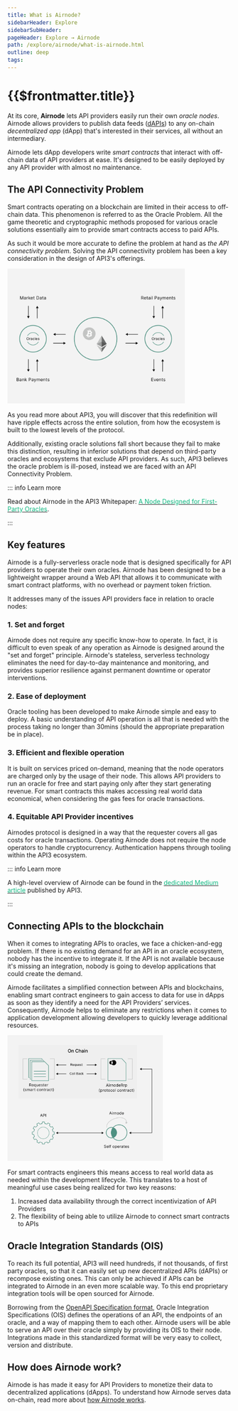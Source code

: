 ```yaml
---
title: What is Airnode?
sidebarHeader: Explore
sidebarSubHeader:
pageHeader: Explore → Airnode
path: /explore/airnode/what-is-airnode.html
outline: deep
tags:
---
```


<PageHeader/>

<SearchHighlight/>

<FlexStartTag/>

# {{$frontmatter.title}}

At its core, **Airnode** lets API providers easily run their own _oracle nodes_.
Airnode allows providers to publish data feeds
([dAPIs](/explore/dapis/what-are-dapis.md)) to any on-chain _decentralized app_
\(dApp\) that's interested in their services, all without an intermediary.

Airnode lets dApp developers write _smart contracts_ that interact with
off-chain data of API providers at ease. It's designed to be easily deployed by
any API provider with almost no maintenance.

## The API Connectivity Problem

<!--Smart contracts operating on a blockchain are limited in their access to off-chain data, this phenomenon is referred to as the ‘Oracle Problem.' This is only worth consideration because it includes not being able to call the paid APIs described above.-->

Smart contracts operating on a blockchain are limited in their access to
off-chain data. This phenomenon is referred to as the Oracle Problem. All the
game theoretic and cryptographic methods proposed for various oracle solutions
essentially aim to provide smart contracts access to paid APIs.

As such it would be more accurate to define the problem at hand as _the API
connectivity problem_. Solving the API connectivity problem has been a key
consideration in the design of API3's offerings.

<img src="../assets/images/API_use_cases_intro.png" style="width:400px">

As you read more about API3, you will discover that this redefinition will have
ripple effects across the entire solution, from how the ecosystem is built to
the lowest levels of the protocol.

Additionally, existing oracle solutions fall short because they fail to make
this distinction, resulting in inferior solutions that depend on third-party
oracles and ecosystems that exclude API providers. As such, API3 believes the
oracle problem is ill-posed, instead we are faced with an API Connectivity
Problem.

::: info Learn more

Read about Airnode in the API3 Whitepaper:
<a href="/api3-whitepaper-v1.0.3.pdf#page=14" target="_blank">
<span style="color:rgb(16, 185, 129);">A Node Designed for First-Party
Oracles<ExternalLinkImage/></span></a>.

:::

## Key features

Airnode is a fully-serverless oracle node that is designed specifically for API
providers to operate their own oracles. Airnode has been designed to be a
lightweight wrapper around a Web API that allows it to communicate with smart
contract platforms, with no overhead or payment token friction.

It addresses many of the issues API providers face in relation to oracle nodes:

### 1. Set and forget

Airnode does not require any specific know-how to operate. In fact, it is
difficult to even speak of any operation as Airnode is designed around the "set
and forget" principle. Airnode's stateless, serverless technology eliminates the
need for day-to-day maintenance and monitoring, and provides superior resilience
against permanent downtime or operator interventions.

### 2. Ease of deployment

Oracle tooling has been developed to make Airnode simple and easy to deploy. A
basic understanding of API operation is all that is needed with the process
taking no longer than 30mins (should the appropriate preparation be in place).

### 3. Efficient and flexible operation

It is built on services priced on-demand, meaning that the node operators are
charged only by the usage of their node. This allows API providers to run an
oracle for free and start paying only after they start generating revenue. For
smart contracts this makes accessing real world data economical, when
considering the gas fees for oracle transactions.

### 4. Equitable API Provider incentives

Airnodes protocol is designed in a way that the requester covers all gas costs
for oracle transactions. Operating Airnode does not require the node operators
to handle cryptocurrency. Authentication happens through tooling within the API3
ecosystem.

::: info Learn more

A high-level overview of Airnode can be found in the
[<span style="color:rgb(16, 185, 129);">dedicated Medium article<ExternalLinkImage/></span>](https://medium.com/api3/airnode-the-api-gateway-for-blockchains-8b07ff136840)
published by API3.

:::

## Connecting APIs to the blockchain

<!--Airnode is designed to be a simple and straightforward solution for API
providers, allowing them to make their API accessible over the Web with no
additional effort or technical skill required, much like using an API gateway.-->

When it comes to integrating APIs to oracles, we face a chicken-and-egg problem.
If there is no existing demand for an API in an oracle ecosystem, nobody has the
incentive to integrate it. If the API is not available because it's missing an
integration, nobody is going to develop applications that could create the
demand.

Airnode facilitates a simplified connection between APIs and blockchains,
enabling smart contract engineers to gain access to data for use in dApps as
soon as they identify a need for the API Providers’ services. Consequently,
Airnode helps to eliminate any restrictions when it comes to application
development allowing developers to quickly leverage additional resources.

<img src="../assets/images/05-How_Airnode_works.png" style="width:350px">

For smart contracts engineers this means access to real world data as needed
within the development lifecycle. This translates to a host of meaningful use
cases being realized for two key reasons:

1. Increased data availability through the correct incentivization of API
   Providers
2. The flexibility of being able to utilize Airnode to connect smart contracts
   to APIs

<!--
::: info Get started

Get started as an API Provider [here](/guides/airnode/become-api-provider.md)

:::-->

## Oracle Integration Standards (OIS)

To reach its full potential, API3 will need hundreds, if not thousands, of first
party oracles, so that it can easily set up new decentralized APIs (dAPIs) or
recompose existing ones. This can only be achieved if APIs can be integrated to
Airnode in an even more scalable way. To this end proprietary integration tools
will be open sourced for Airnode.

Borrowing from the
[OpenAPI Specification format<ExternalLinkImage/>](https://github.com/OAI/OpenAPI-Specification/blob/master/versions/3.0.3.md),
Oracle Integration Specifications (OIS) defines the operations of an API, the
endpoints of an oracle, and a way of mapping them to each other. Airnode users
will be able to serve an API over their oracle simply by providing its OIS to
their node. Integrations made in this standardized format will be very easy to
collect, version and distribute.

<!--One way to see Airnode is as a lightweight wrapper around a Web API that allows
it to communicate with smart contract platforms with no overhead or payment
token friction. In terms of the involvement required from an API provider, using
Airnode can be likened to using an API gateway that makes an API accessible over
the Web, rather than operating a blockchain node as a side-business. The intent
is for Airnode to become as ubiquitous and mundane for APIs as using an API
gateway, which will make a vast variety of first-party oracles available to
API3.-->

<!--Airnode is developed by the founding members of API3 and is now open-sourced.
The software is feature-complete for current protocols, and further development
will be funded by API3 in the form of grants.-->

## How does Airnode work?

Airnode is has made it easy for API Providers to monetize their data to
decentralized applications (dApps). To understand how Airnode serves data
on-chain, read more about
[how Airnode works](/explore/airnode/how-does-airnode-work.md).

<!--

OIS is a JSON file, primarily designed to describe the integration
specifications for Airnode to use. This means that it does not aim to be
human-readable first and creating it manually to specify an integration would be
difficult. This problem will be solved by ChainAPI (a product from API3
currently in development), an integration platform that will allow users to
generate OIS for their APIs through an easy-to-use graphical interface. This
will be accompanied by other quality-of-life improvements for Airnode users,
including a node dashboard and a marketplace to list their endpoints. As a
result, API3 will have a wide selection of first-party oracles to compose dAPIs
from and ecosystem growth will no longer be bottlenecked by integration
capacity.


API providers invest significant resources to build infrastructure that has high
availability rates. It is important for the oracle node implementation not to
contain individual points of failure that might cause downtime. Existing
solutions using third-party oracles depend on over-redundancy at the oracle
level to cover for this, which results in excessive costs.

Airnode enables the output of an API to be served by a first-party oracle, which
means the redundancy has to be implemented at the level of the individual
Airnode. The fact that the node is fully serverless facilitates this across
different availability zones of a single cloud provider, or even across multiple
cloud providers. Apart from that, it will be possible to containerize Airnode
and operate it on-premises. However, using the serverless version will be
recommended for almost all use cases. -->

<!-- ## Off-Chain Data Signing

There is a hybrid solution that still depends on third-party oracles, yet does
not let them tamper with the data. Here, the API providers sign their data with
their private key off-chain and serve it over a regular API endpoint.
Third-party oracles call this endpoint to get the signed data and post it to the
chain. The authenticity of the data — i.e. no tampering by third-party oracles —
can then be verified on-chain using the public key of the API provider.

Although this eliminates the risk of data tampering at the oracle level, this
solution is essentially a half-measure. By depending on third-party oracles, it
continues suffering from the ecosystem issues caused by this and, additionally,
it requires API modifications to implement off-chain signing. This results in a
severely limited API selection even compared to the regular third-party
oracle-based solutions, and restricts the growth potential of the solution's
ecosystem to the application-scale. -->

<FlexEndTag/>

